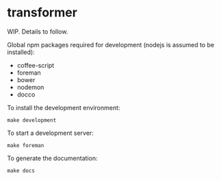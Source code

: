 transformer
===========

WIP. Details to follow.

Global npm packages required for development (nodejs is assumed to be installed):

* coffee-script
* foreman
* bower
* nodemon
* docco

To install the development environment:

    make development

To start a development server:

    make foreman

To generate the documentation:

    make docs
